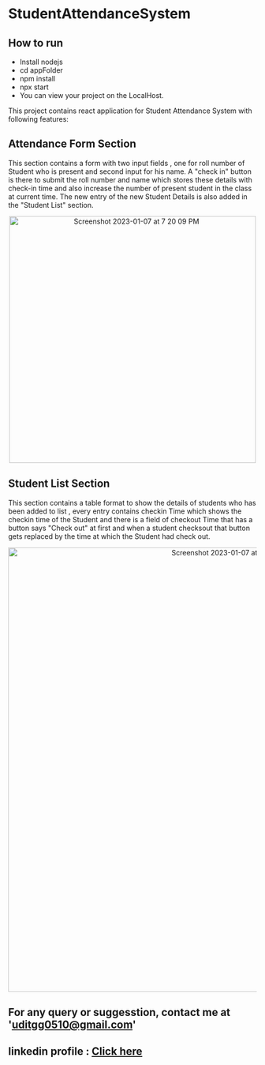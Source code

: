 # StudentAttendanceSystem

## How to run
- Install nodejs
- cd appFolder
- npm install
- npx start
- You can view your project on the LocalHost.



This project contains react application for Student Attendance System with following features: 

## Attendance Form Section
This section contains a form with two input fields , one for roll number of Student who is present and second input for his name. A "check in" button is there to submit the roll number and name which stores these details with check-in time and also increase the number of present student in the class at current time. The new entry of the new Student Details is also added in the "Student List" section.

<p align="center">
<img width="500" alt="Screenshot 2023-01-07 at 7 20 09 PM" src="https://user-images.githubusercontent.com/85778092/211154080-1a00cc69-14db-4149-acc4-166d697e1d0a.png">
</p>

## Student List Section
This section contains a table format to show the details of students who has been added to list , every entry contains checkin Time which shows the checkin time of the Student and there is a field of checkout Time that has a button says "Check out" at first and when a student checksout that button gets replaced by the time at which the Student had check out.

<p align="center">
<img width="900" alt="Screenshot 2023-01-07 at 7 27 46 PM" src="https://user-images.githubusercontent.com/85778092/211154421-f6f57ca8-a2ef-46de-be67-db33bec8dec2.png"> 
</p>

## For any query or suggesstion, contact me at 'uditgg0510@gmail.com'
## linkedin profile : <a href="https://www.linkedin.com/in/udit-gupta-ug0510/"> Click here </a>
